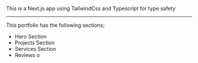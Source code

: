 This is a Next.js app using TailwindCss and Typescript for type safety

---
This portfolio has the following sections;

- Hero Section
- Projects Section
- Services Section
- Reviews o
